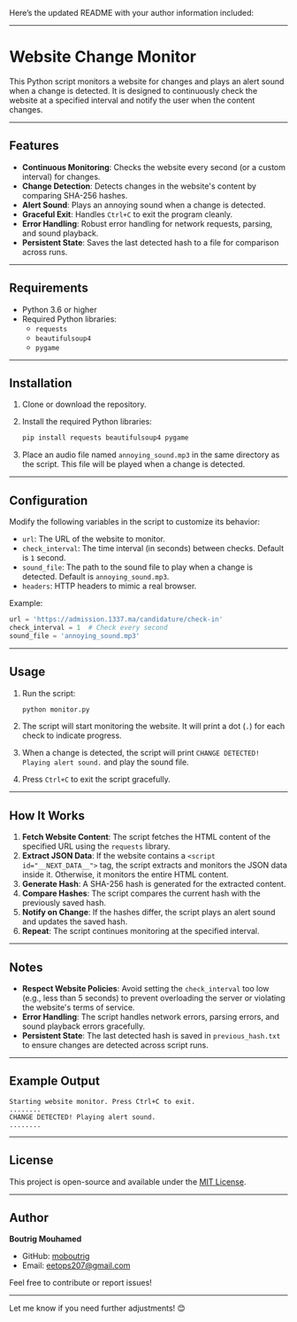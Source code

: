 Here’s the updated README with your author information included:

---

# Website Change Monitor

This Python script monitors a website for changes and plays an alert sound when a change is detected. It is designed to continuously check the website at a specified interval and notify the user when the content changes.

---

## Features

- **Continuous Monitoring**: Checks the website every second (or a custom interval) for changes.
- **Change Detection**: Detects changes in the website's content by comparing SHA-256 hashes.
- **Alert Sound**: Plays an annoying sound when a change is detected.
- **Graceful Exit**: Handles `Ctrl+C` to exit the program cleanly.
- **Error Handling**: Robust error handling for network requests, parsing, and sound playback.
- **Persistent State**: Saves the last detected hash to a file for comparison across runs.

---

## Requirements

- Python 3.6 or higher
- Required Python libraries:
  - `requests`
  - `beautifulsoup4`
  - `pygame`

---

## Installation

1. Clone or download the repository.
2. Install the required Python libraries:

   ```bash
   pip install requests beautifulsoup4 pygame
   ```

3. Place an audio file named `annoying_sound.mp3` in the same directory as the script. This file will be played when a change is detected.

---

## Configuration

Modify the following variables in the script to customize its behavior:

- `url`: The URL of the website to monitor.
- `check_interval`: The time interval (in seconds) between checks. Default is `1` second.
- `sound_file`: The path to the sound file to play when a change is detected. Default is `annoying_sound.mp3`.
- `headers`: HTTP headers to mimic a real browser.

Example:

```python
url = 'https://admission.1337.ma/candidature/check-in'
check_interval = 1  # Check every second
sound_file = 'annoying_sound.mp3'
```

---

## Usage

1. Run the script:

   ```bash
   python monitor.py
   ```

2. The script will start monitoring the website. It will print a dot (`.`) for each check to indicate progress.

3. When a change is detected, the script will print `CHANGE DETECTED! Playing alert sound.` and play the sound file.

4. Press `Ctrl+C` to exit the script gracefully.

---

## How It Works

1. **Fetch Website Content**: The script fetches the HTML content of the specified URL using the `requests` library.
2. **Extract JSON Data**: If the website contains a `<script id="__NEXT_DATA__">` tag, the script extracts and monitors the JSON data inside it. Otherwise, it monitors the entire HTML content.
3. **Generate Hash**: A SHA-256 hash is generated for the extracted content.
4. **Compare Hashes**: The script compares the current hash with the previously saved hash.
5. **Notify on Change**: If the hashes differ, the script plays an alert sound and updates the saved hash.
6. **Repeat**: The script continues monitoring at the specified interval.

---

## Notes

- **Respect Website Policies**: Avoid setting the `check_interval` too low (e.g., less than 5 seconds) to prevent overloading the server or violating the website's terms of service.
- **Error Handling**: The script handles network errors, parsing errors, and sound playback errors gracefully.
- **Persistent State**: The last detected hash is saved in `previous_hash.txt` to ensure changes are detected across script runs.

---

## Example Output

```
Starting website monitor. Press Ctrl+C to exit.
........
CHANGE DETECTED! Playing alert sound.
........
```

---

## License

This project is open-source and available under the [MIT License](LICENSE).

---

## Author

**Boutrig Mouhamed**  
- GitHub: [moboutrig](https://github.com/moboutrig)  
- Email: [eetops207@gmail.com](mailto:eetops207@gmail.com)  

Feel free to contribute or report issues!  

--- 

Let me know if you need further adjustments! 😊
